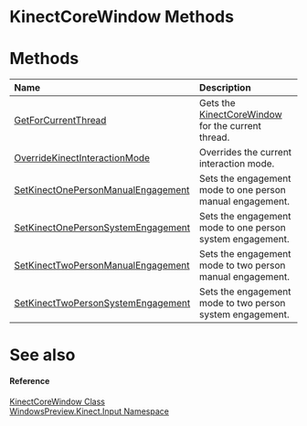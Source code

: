 KinectCoreWindow Methods  
========================  

<span id="publicmethodsSection"></span>

Methods  
=======  

<table>
<colgroup>
<col width="30%" />
<col width="60%" />
</colgroup>
<thead>
<tr class="header">
<th align="left">Name</th>
<th align="left">Description</th>
</tr>
</thead>
<tbody>
<tr class="odd">
<td align="left"><a href="Methods/GetForCurrentThread_Method.md">GetForCurrentThread</a></td>
<td align="left">Gets the <a href="../KinectCoreWindow_Class.md">KinectCoreWindow</a> for the current thread.</td>
</tr>
<tr class="even">
<td align="left"><a href="Methods/OverrideKinectInteractionM.md">OverrideKinectInteractionMode</a></td>
<td align="left">Overrides the current interaction mode.</td>
</tr>
<tr class="odd">
<td align="left"><a href="Methods/SetKinectOnePersonManualEn.md">SetKinectOnePersonManualEngagement</a></td>
<td align="left">Sets the engagement mode to one person manual engagement.</td>
</tr>
<tr class="even">
<td align="left"><a href="Methods/SetKinectOnePersonSystemEn.md">SetKinectOnePersonSystemEngagement</a></td>
<td align="left">Sets the engagement mode to one person system engagement.</td>
</tr>
<tr class="odd">
<td align="left"><a href="Methods/SetKinectTwoPersonManualEn.md">SetKinectTwoPersonManualEngagement</a></td>
<td align="left">Sets the engagement mode to two person manual engagement.</td>
</tr>
<tr class="even">
<td align="left"><a href="Methods/SetKinectTwoPersonSystemEn.md">SetKinectTwoPersonSystemEngagement</a></td>
<td align="left">Sets the engagement mode to two person system engagement.</td>
</tr>
</tbody>
</table>

<span id="ID4EI"></span>

See also  
========  

<span id="ID4EK"></span>
#### Reference  

[KinectCoreWindow Class](../KinectCoreWindow_Class.md)  
 [WindowsPreview.Kinect.Input Namespace](../../Kinect.Input.md)  



<!--Please do not edit the data in the comment block below.-->
<!--
TOCTitle : KinectCoreWindow Methods
RLTitle : KinectCoreWindow Methods
KeywordK : KinectCoreWindow class, methods
KeywordA : Methods.T:WindowsPreview.Kinect.Input.KinectCoreWindow
AssetID : Methods.T:WindowsPreview.Kinect.Input.KinectCoreWindow
Locale : en-us
CommunityContent : 1
TargetOS : Windows
TopicType : kbSyntax
DocSet : K4Wv2
ProjType : K4Wv2Proj
Technology : Kinect for Windows
Product : Kinect for Windows SDK v2
productversion : 20
-->
